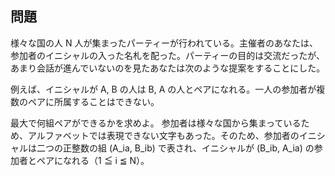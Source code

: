 ## 問題

様々な国の人 N 人が集まったパーティーが行われている。主催者のあなたは、参加者のイニシャルの入った名札を配った。パーティーの目的は交流だったが、あまり会話が進んでいないのを見たあなたは次のような提案をすることにした。

例えば、イニシャルが A, B の人は B, A の人とペアになれる。一人の参加者が複数のペアに所属することはできない。

最大で何組ペアができるかを求めよ。
参加者は様々な国から集まっているため、アルファベットでは表現できない文字もあった。そのため、参加者のイニシャルは二つの正整数の組 (A_ia, B_ib) で表され、イニシャルが (B_ib, A_ia) の参加者とペアになれる（1 ≦ i ≦ N）。
